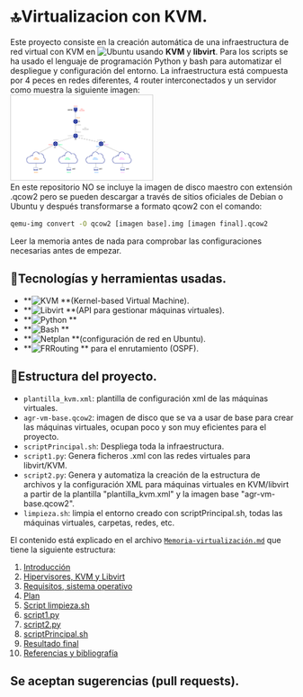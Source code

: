 # :top:Virtualizacion con KVM.

Este proyecto consiste en la creación automática de una infraestructura de red virtual con KVM en ![Ubuntu](https://img.shields.io/badge/Ubuntu-22.04-orange?logo=ubuntu) usando **KVM** y **libvirt**. Para los scripts se ha usado el lenguaje de programación Python y bash para automatizar el despliegue y configuración del entorno.
La infraestructura está compuesta por 4 peces en redes diferentes, 4 router interconectados y un servidor como muestra la siguiente imagen:
<br><img src="Capturas/image9.png" alt="Esquema red" style="width: 50%; border: 1px solid #ccc;" /><br>
En este repositorio NO se incluye la imagen de disco maestro con extensión .qcow2 pero se pueden descargar a través de sitios oficiales de Debian o Ubuntu y después transformarse a formato qcow2 con el comando:
```bash
qemu-img convert -O qcow2 [imagen base].img [imagen final].qcow2
```
Leer la memoria antes de nada para comprobar las configuraciones necesarias antes de empezar.
## :hammer:Tecnologías y herramientas usadas.

- **![KVM](https://img.shields.io/badge/KVM-EE0000?logo=kvm&logoColor=white)
**(Kernel-based Virtual Machine).
- **![Libvirt](https://img.shields.io/badge/Libvirt-1D99F3?logo=libvirt&logoColor=white)
**(API para gestionar máquinas virtuales).
- **![Python](https://img.shields.io/badge/Python-3776AB?logo=python&logoColor=white)
**
- **![Bash](https://img.shields.io/badge/Bash-4EAA25?logo=gnubash&logoColor=white)
**
- **![Netplan](https://img.shields.io/badge/Netplan-0066CC?logoColor=white)
**(configuración de red en Ubuntu).
- **![FRRouting](https://img.shields.io/badge/FRRouting-FFCC00?logoColor=black)
** para el enrutamiento (OSPF).

## :office:Estructura del proyecto.

- `plantilla_kvm.xml`: plantilla de configuración xml de las máquinas virtuales.
- `agr-vm-base.qcow2`: imagen de disco que se va a usar de base para crear las máquinas virtuales, ocupan poco y son muy eficientes para el proyecto.
- `scriptPrincipal.sh`: Despliega toda la infraestructura.
- `script1.py`: Genera ficheros .xml con las redes virtuales para libvirt/KVM.
- `script2.py`: Genera y automatiza la creación de la estructura de archivos y la configuración XML para máquinas virtuales en KVM/libvirt a partir de la plantilla "plantilla_kvm.xml" y la imagen base "agr-vm-base.qcow2".
- `limpieza.sh`: limpia el entorno creado con scriptPrincipal.sh, todas las máquinas virtuales, carpetas, redes, etc.

El contenido está explicado en el archivo [`Memoria-virtualización.md`](Memoria-virtualización.md) que tiene la siguiente estructura:

1. [Introducción](Memoria-virtualización.md#Introducción)
2. [Hipervisores, KVM y Libvirt](Memoria-virtualización.md#hipervisores-kvm-y-libvirt)
3. [Requisitos, sistema operativo](Memoria-virtualización.md#requisitos-sistema-operativo)
4. [Plan](Memoria-virtualización.md#Plan)
5. [Script limpieza.sh](Memoria-virtualización.md#script-limpiezash)
6. [script1.py](Memoria-virtualización.md#script1py)
7. [script2.py](Memoria-virtualización.md#script2py)
8. [scriptPrincipal.sh](Memoria-virtualización.md#scriptprincipalsh)
9. [Resultado final](Memoria-virtualización.md#resultado-final)
10. [Referencias y bibliografía](Memoria-virtualización.md#referencias-y-bibliografía)

## Se aceptan sugerencias (pull requests).

